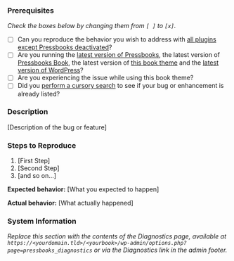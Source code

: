 ### Prerequisites

_Check the boxes below by changing them from `[ ]` to `[x]`._

* [ ] Can you reproduce the behavior you wish to address with [all plugins except Pressbooks deactivated](http://codex.wordpress.org/Multisite_Network_Administration#Plugins)?
* [ ] Are you running the [latest version of Pressbooks](http://github.com/pressbooks/pressbooks/releases/latest/), the latest version of [Pressbooks Book](http://github.com/pressbooks/pressbooks-book/releases/latest/), the latest version of [this book theme](http://github.com/pressbooks/pressbooks-fitzgerald/releases/latest/) and the [latest version of WordPress](http://codex.wordpress.org/Upgrading_WordPress)?
* [ ] Are you experiencing the issue while using this book theme?
* [ ] Did you [perform a cursory search](https://github.com/issues?q=+is%3Aissue+repo%3Apressbooks%2Fpressbooks-fitzgerald) to see if your bug or enhancement is already listed?

### Description

[Description of the bug or feature]

### Steps to Reproduce

1. [First Step]
2. [Second Step]
3. [and so on...]

**Expected behavior:** [What you expected to happen]

**Actual behavior:** [What actually happened]

### System Information

_Replace this section with the contents of the Diagnostics page, available at `https://<yourdomain.tld>/<yourbook>/wp-admin/options.php?page=pressbooks_diagnostics` or via the Diagnostics link in the admin footer._
